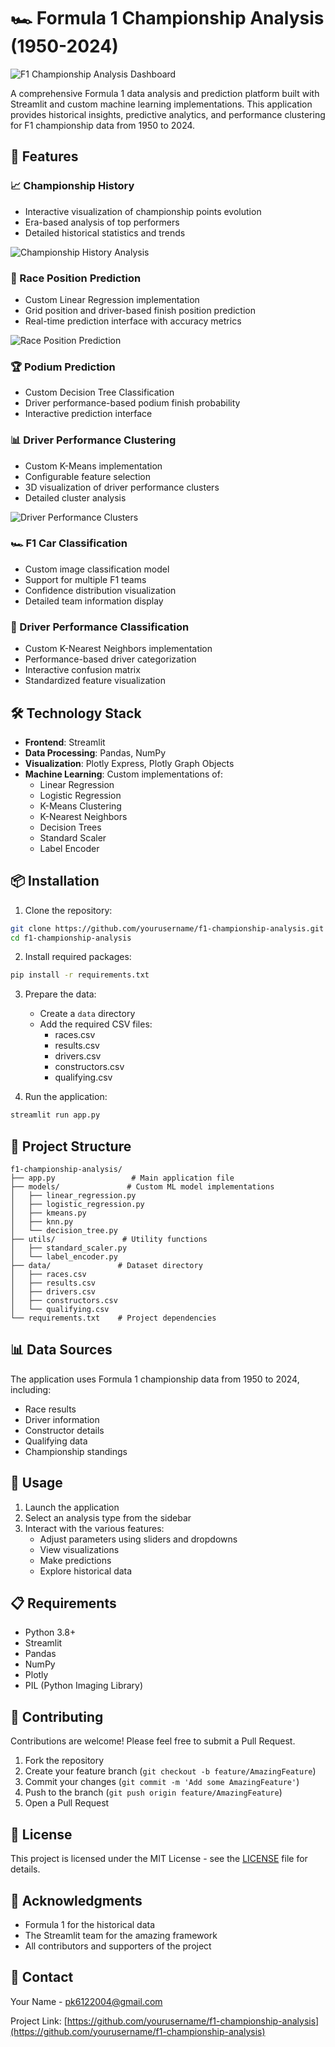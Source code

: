 # 🏎️ Formula 1 Championship Analysis (1950-2024)

<img src="/api/placeholder/1200/400" alt="F1 Championship Analysis Dashboard" />

A comprehensive Formula 1 data analysis and prediction platform built with Streamlit and custom machine learning implementations. This application provides historical insights, predictive analytics, and performance clustering for F1 championship data from 1950 to 2024.

## 🌟 Features

### 📈 Championship History
- Interactive visualization of championship points evolution
- Era-based analysis of top performers
- Detailed historical statistics and trends

<img src="/api/placeholder/800/400" alt="Championship History Analysis" />

### 🏁 Race Position Prediction
- Custom Linear Regression implementation
- Grid position and driver-based finish position prediction
- Real-time prediction interface with accuracy metrics

<img src="/api/placeholder/800/400" alt="Race Position Prediction" />

### 🏆 Podium Prediction
- Custom Decision Tree Classification
- Driver performance-based podium finish probability
- Interactive prediction interface

### 📊 Driver Performance Clustering
- Custom K-Means implementation
- Configurable feature selection
- 3D visualization of driver performance clusters
- Detailed cluster analysis

<img src="/api/placeholder/800/400" alt="Driver Performance Clusters" />

### 🏎️ F1 Car Classification
- Custom image classification model
- Support for multiple F1 teams
- Confidence distribution visualization
- Detailed team information display

### 👥 Driver Performance Classification
- Custom K-Nearest Neighbors implementation
- Performance-based driver categorization
- Interactive confusion matrix
- Standardized feature visualization

## 🛠️ Technology Stack

- **Frontend**: Streamlit
- **Data Processing**: Pandas, NumPy
- **Visualization**: Plotly Express, Plotly Graph Objects
- **Machine Learning**: Custom implementations of:
  - Linear Regression
  - Logistic Regression
  - K-Means Clustering
  - K-Nearest Neighbors
  - Decision Trees
  - Standard Scaler
  - Label Encoder

## 📦 Installation

1. Clone the repository:
```bash
git clone https://github.com/yourusername/f1-championship-analysis.git
cd f1-championship-analysis
```

2. Install required packages:
```bash
pip install -r requirements.txt
```

3. Prepare the data:
   - Create a `data` directory
   - Add the required CSV files:
     - races.csv
     - results.csv
     - drivers.csv
     - constructors.csv
     - qualifying.csv

4. Run the application:
```bash
streamlit run app.py
```

## 📁 Project Structure

```
f1-championship-analysis/
├── app.py                 # Main application file
├── models/               # Custom ML model implementations
│   ├── linear_regression.py
│   ├── logistic_regression.py
│   ├── kmeans.py
│   ├── knn.py
│   └── decision_tree.py
├── utils/               # Utility functions
│   ├── standard_scaler.py
│   └── label_encoder.py
├── data/               # Dataset directory
│   ├── races.csv
│   ├── results.csv
│   ├── drivers.csv
│   ├── constructors.csv
│   └── qualifying.csv
└── requirements.txt    # Project dependencies
```

## 📊 Data Sources

The application uses Formula 1 championship data from 1950 to 2024, including:
- Race results
- Driver information
- Constructor details
- Qualifying data
- Championship standings

## 🚀 Usage

1. Launch the application
2. Select an analysis type from the sidebar
3. Interact with the various features:
   - Adjust parameters using sliders and dropdowns
   - View visualizations
   - Make predictions
   - Explore historical data

## 📋 Requirements

- Python 3.8+
- Streamlit
- Pandas
- NumPy
- Plotly
- PIL (Python Imaging Library)

## 🤝 Contributing

Contributions are welcome! Please feel free to submit a Pull Request.

1. Fork the repository
2. Create your feature branch (`git checkout -b feature/AmazingFeature`)
3. Commit your changes (`git commit -m 'Add some AmazingFeature'`)
4. Push to the branch (`git push origin feature/AmazingFeature`)
5. Open a Pull Request

## 📄 License

This project is licensed under the MIT License - see the [LICENSE](LICENSE) file for details.

## 🙏 Acknowledgments

- Formula 1 for the historical data
- The Streamlit team for the amazing framework
- All contributors and supporters of the project

## 📧 Contact

Your Name - pk6122004@gmail.com

Project Link: [https://github.com/yourusername/f1-championship-analysis](https://github.com/yourusername/f1-championship-analysis)
